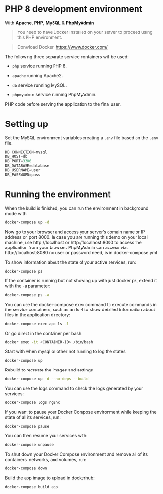 # PHP 8 development environment 

With **Apache**, **PHP**, **MySQL** & **PhpMyAdmin**

> You need to have Docker installed on your server to proceed using this PHP environment.

> Donwload Docker: https://www.docker.com/

The following three separate service containers will be used:

- `php` service running PHP 8.

- `apache` running Apache2.

- `db` service running MySQL.

- `phpmyadmin` service running PhpMyAdmin.

PHP code before serving the application to the final user.

# Setting up

Set the MySQL environment variables creating a `.env` file based on the `.env` file.

```js
DB_CONNECTION=mysql
DB_HOST=db
DB_PORT=3306
DB_DATABASE=database
DB_USERNAME=user
DB_PASSWORD=pass
```

# Running the environment

When the build is finished, you can run the environment in background mode with:
```bash
docker-compose up -d
```

Now go to your browser and access your server’s domain name or IP address on port 8000. 
In case you are running this demo on your local machine, use http://localhost or http://localhost:8000 to access the application from your browser. PhpMyAdmin can access via: http://localhost:8080 no user or password need, is in docker-compose.yml

To show information about the state of your active services, run:
```bash
docker-compose ps
```

If the container is running but not showing up with just docker ps, extend it with the -a parameter:
```bash
docker-compose ps -a
```

You can use the docker-compose exec command to execute commands in the service containers, such as an ls -l to show detailed information about files in the application directory:
```bash
docker-compose exec app ls -l
```

Or go direct in the container per bash:
```bash
docker exec -it <CONTAINER-ID> /bin/bash
```

Start with when mysql or other not running to log the states
```bash
docker-compose up
```

Rebuild to recreate the images and settings
```bash
docker-compose up -d --no-deps --build
```

You can use the logs command to check the logs generated by your services:
```bash
docker-compose logs nginx
```

If you want to pause your Docker Compose environment while keeping the state of all its services, run:
```bash
docker-compose pause
```

You can then resume your services with:
```bash
docker-compose unpause
```

To shut down your Docker Compose environment and remove all of its containers, networks, and volumes, run:
```bash
docker-compose down
```

Build the app image to upload in dockerhub:
```bash
docker-compose build app
```